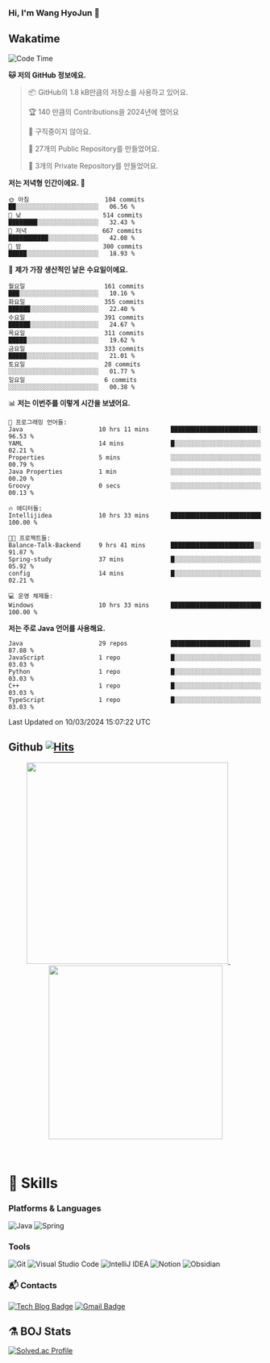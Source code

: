 ### Hi, I'm Wang HyoJun 👋

## Wakatime
<!--START_SECTION:waka-->
![Code Time](http://img.shields.io/badge/Code%20Time-180%20hrs%2015%20mins-blue)

**🐱 저의 GitHub 정보에요.** 

> 📦 GitHub의 1.8 kB만큼의 저장소를 사용하고 있어요. 
 > 
> 🏆 140 만큼의 Contributions을 2024년에 했어요
 > 
> 🚫 구직중이지 않아요.
 > 
> 📜 27개의 Public Repository를 만들었어요. 
 > 
> 🔑 3개의 Private Repository를 만들었어요. 
 > 
**저는 저녁형 인간이에요. 🦉** 

```text
🌞 아침                     104 commits         ██░░░░░░░░░░░░░░░░░░░░░░░   06.56 % 
🌆 낮　                     514 commits         ████████░░░░░░░░░░░░░░░░░   32.43 % 
🌃 저녁                     667 commits         ███████████░░░░░░░░░░░░░░   42.08 % 
🌙 밤　                     300 commits         █████░░░░░░░░░░░░░░░░░░░░   18.93 % 
```
📅 **제가 가장 생산적인 날은 수요일이에요.** 

```text
월요일                      161 commits         ███░░░░░░░░░░░░░░░░░░░░░░   10.16 % 
화요일                      355 commits         ██████░░░░░░░░░░░░░░░░░░░   22.40 % 
수요일                      391 commits         ██████░░░░░░░░░░░░░░░░░░░   24.67 % 
목요일                      311 commits         █████░░░░░░░░░░░░░░░░░░░░   19.62 % 
금요일                      333 commits         █████░░░░░░░░░░░░░░░░░░░░   21.01 % 
토요일                      28 commits          ░░░░░░░░░░░░░░░░░░░░░░░░░   01.77 % 
일요일                      6 commits           ░░░░░░░░░░░░░░░░░░░░░░░░░   00.38 % 
```


📊 **저는 이번주를 이렇게 시간을 보냈어요.** 

```text
💬 프로그래밍 언어들: 
Java                     10 hrs 11 mins      ████████████████████████░   96.53 % 
YAML                     14 mins             █░░░░░░░░░░░░░░░░░░░░░░░░   02.21 % 
Properties               5 mins              ░░░░░░░░░░░░░░░░░░░░░░░░░   00.79 % 
Java Properties          1 min               ░░░░░░░░░░░░░░░░░░░░░░░░░   00.20 % 
Groovy                   0 secs              ░░░░░░░░░░░░░░░░░░░░░░░░░   00.13 % 

🔥 에디터들: 
Intellijidea             10 hrs 33 mins      █████████████████████████   100.00 % 

🐱‍💻 프로젝트들: 
Balance-Talk-Backend     9 hrs 41 mins       ███████████████████████░░   91.87 % 
Spring-study             37 mins             █░░░░░░░░░░░░░░░░░░░░░░░░   05.92 % 
config                   14 mins             █░░░░░░░░░░░░░░░░░░░░░░░░   02.21 % 

💻 운영 체제들: 
Windows                  10 hrs 33 mins      █████████████████████████   100.00 % 
```

**저는 주로 Java 언어를 사용해요.** 

```text
Java                     29 repos            ██████████████████████░░░   87.88 % 
JavaScript               1 repo              █░░░░░░░░░░░░░░░░░░░░░░░░   03.03 % 
Python                   1 repo              █░░░░░░░░░░░░░░░░░░░░░░░░   03.03 % 
C++                      1 repo              █░░░░░░░░░░░░░░░░░░░░░░░░   03.03 % 
TypeScript               1 repo              █░░░░░░░░░░░░░░░░░░░░░░░░   03.03 % 
```




 Last Updated on 10/03/2024 15:07:22 UTC
<!--END_SECTION:waka-->

## Github [![Hits](https://hits.seeyoufarm.com/api/count/incr/badge.svg?url=https%3A%2F%2Fgithub.com%2Fgywns0417%2Fhit-counter&count_bg=%239AEB68&title_bg=%23B1D1F7&icon=&icon_color=%23E7E7E7&title=hits&edge_flat=false)](https://hits.seeyoufarm.com)

<p align="center">
  <a href="https://github.com/gywns0417">
    <img src="https://github-readme-stats.vercel.app/api?username=gywns0417&show_icons=true&theme=catppuccin_latte" width="400" style="max-width:100%;" />
  </a>
  &nbsp;
  &nbsp;
  &nbsp;
  &nbsp;
  <a href="https://github.com/gywns0417">
    <img src="https://github-readme-stats.vercel.app/api/top-langs/?username=gywns0417&layout=compact&show_icons=true&show_owner=true&theme=nord" width="345" style="max-width:100%;"/>
  </a>
</p>

<br>

# 💪 Skills
### Platforms & Languages
![Java](https://img.shields.io/badge/Java-007396.svg?&style=for-the-badge&logo=Java&logoColor=white)
![Spring](https://img.shields.io/badge/Spring-6DB33F.svg?&style=for-the-badge&logo=Spring&logoColor=white)

### Tools
![Git](https://img.shields.io/badge/Git-F05032.svg?&style=for-the-badge&logo=Git&logoColor=white)
![Visual Studio Code](https://img.shields.io/badge/Visual%20Studio%20Code-007ACC.svg?&style=for-the-badge&logo=Visual%20Studio%20Code&logoColor=white)
![IntelliJ IDEA](https://img.shields.io/badge/IntelliJ%20IDEA-000000.svg?&style=for-the-badge&logo=IntelliJ%20IDEA&logoColor=white)
![Notion](https://img.shields.io/badge/Notion-000000.svg?&style=for-the-badge&logo=Notion&logoColor=white)
![Obsidian](https://img.shields.io/badge/Obsidian-7C3AED.svg?&style=for-the-badge&logo=Obsidian&logoColor=white)


### :mailbox_with_mail: Contacts
[![Tech Blog Badge](http://img.shields.io/badge/-Tech%20blog-black?style=flat-square&logo=github&link=https://king-dev.tistory.com/)](https://king.tistory.com/)
[![Gmail Badge](https://img.shields.io/badge/Gmail-d14836?style=flat-square&logo=Gmail&logoColor=white&link=mailto:gywns0417@gmail.com)](mailto:gywns0417@gmail.com)

## ⚗️ BOJ Stats

[![Solved.ac Profile](http://mazassumnida.wtf/api/v2/generate_badge?boj=gywns0417)](https://solved.ac/gywns0417/)
